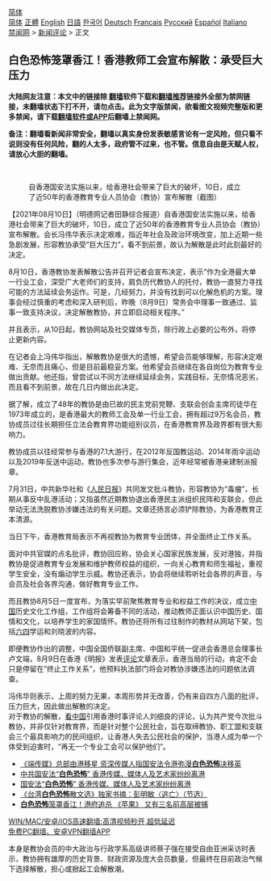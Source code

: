  <!-- 面包屑导航 --> <div class="breadcrumb"><!-- GTranslate: https://gtranslate.io/ -->  <div class="switcher notranslate">  <div class="selected">  <a href="#" onclick="return false;"> 简体</a>  </div>  <div class="option">  <a href="https://www.bannedbook.org" onclick="doGTranslate('zh-CN|zh-CN');jQuery('div.switcher div.selected a').html(jQuery(this).html());return false;" title="简体中文" class="nturl selected"> 简体</a>  <a href="https://www.bannedbook.org/zh-tw/" onclick="doGTranslate('zh-CN|zh-TW');jQuery('div.switcher div.selected a').html(jQuery(this).html());return false;" title="繁體中文" class="nturl"> 正體</a>  <a href="https://www.bannedbook.org/en/" onclick="doGTranslate('zh-CN|en');jQuery('div.switcher div.selected a').html(jQuery(this).html());return false;" title="English" class="nturl"> English</a>  <a href="https://www.bannedbook.org/ja/" onclick="doGTranslate('zh-CN|ja');jQuery('div.switcher div.selected a').html(jQuery(this).html());return false;" title="日本語" class="nturl"> 日語</a>  <a href="https://www.bannedbook.org/ko/" onclick="doGTranslate('zh-CN|ko');jQuery('div.switcher div.selected a').html(jQuery(this).html());return false;" title="한국어" class="nturl"> 한국어</a>  <a href="https://www.bannedbook.org/de/" onclick="doGTranslate('zh-CN|de');jQuery('div.switcher div.selected a').html(jQuery(this).html());return false;" title="Deutsch" class="nturl"> Deutsch</a>  <a href="https://www.bannedbook.org/fr/" onclick="doGTranslate('zh-CN|fr');jQuery('div.switcher div.selected a').html(jQuery(this).html());return false;" title="Français" class="nturl"> Français</a>  <a href="https://www.bannedbook.org/ru/" onclick="doGTranslate('zh-CN|ru');jQuery('div.switcher div.selected a').html(jQuery(this).html());return false;" title="Русский" class="nturl"> Русский</a>  <a href="https://www.bannedbook.org/es/" onclick="doGTranslate('zh-CN|es');jQuery('div.switcher div.selected a').html(jQuery(this).html());return false;" title="Español" class="nturl"> Español</a>  <a href="https://www.bannedbook.org/it/" onclick="doGTranslate('zh-CN|it');jQuery('div.switcher div.selected a').html(jQuery(this).html());return false;" title="Italiano" class="nturl"> Italiano</a>  </div>  </div>      <div class='breadcrumb-sub'><!-- Breadcrumb NavXT 6.3.0 --> <a href="https://www.bannedbook.org/" class="home">禁闻网</a> &gt; <a href="https://www.bannedbook.org/bnews/comments/" class="category">新闻评论</a> &gt; 正文</div></div><h2>白色恐怖笼罩香江！香港教师工会宣布解散：承受巨大压力</h2> <p class="notice"><b>大陆网友注意：本文中的链接除 <a href="https://github.com/bannedbook/fanqiang" >翻墙</a>软件下载和<a href="https://github.com/killgcd/justmysocks/blob/master/README.md">翻墙推荐</a>链接外全部为禁网链接，未翻墙状态下打不开，请勿点击。此为文字版禁闻，欲看图文视频完整版和更多禁闻，请下载<a href="https://github.com/bannedbook/fanqiang">翻墙软件或APP</a>后翻墙上禁闻网。</p><p>备注：翻墙看新闻非常安全，翻墙以真实身份发表敏感言论有一定风险，但只看不说则没有任何风险，翻的人太多，政府管不过来，也不管。信息自由是天赋人权，请放心大胆的翻墙。</b></p>  <div class="entry"> <br /> <figure><a href="https://i1.wp.com/upload-images-bucket-v64rleca837do.s3.eu-west-1.amazonaws.com/wp-content/uploads/2021/08/10204833/Screen-Shot-2021-08-10-at-16.46.43.png?fit=966%2C936&#038;ssl=1" data-caption="自香港国安法实施以来，给香港社会带来了巨大的破坏，10日，成立了近50年的香港教育专业人员协会（教协）宣布解散（截图）"></a><figcaption class="wp-caption-text">自香港国安法实施以来，给香港社会带来了巨大的破坏，10日，成立了近50年的香港教育专业人员协会（教协）宣布解散（截图）</figcaption></figure> <p>【2021年08月10日】（明德网记者田静综合报道）自香港国安法实施以来，给香港社会带来了巨大的破坏，10日，成立了近50年的香港教育专业人员协会（教协）宣布解散。会长冯伟华表示决定艰难，指近年社会及政治环境改变，加上近期一些急剧发展，形容教协承受&#8221;巨大压力&#8221;，看不到前景，故认为解散是此时此刻最好的决定。</p> <p>8月10日，香港教协发表解散公告并召开记者会宣布决定，表示&#8221;作为全港最大单一行业工会，深受广大老师们的支持，肩负历代教协人的托付，教协一直努力寻找可能的方法延续会务运作。可是，几经努力，并没有找到可以化解危机的方案。理事会经过慎重的考虑和深入研判后，昨晚（8月9日）常务会中理事一致通过、监事一致支持决议，决定解散教协，并立即启动相关程序。&#8221;</p> <p>并且表示，从10日起，教协网站及社交媒体专页，除行政上必要的公布外，将停止更新内容。</p>  <p>在记者会上冯伟华指出，解散教协是很大的遗憾，希望会员能够理解，形容决定艰难、无奈而且痛心，但是目前最稳妥方案。他希望会员继续在各自岗位为教育专业做出贡献。他还指，曾尝试以不同方法继续延续会务，实践目标，无奈情况恶劣，而且看不到前景，故在几日内做出此决定。</p> <p>据了解，成立了48年的教协是由已故的民主党前党鞭、支联会创会主席司徒华在1973年成立的，是香港最大的教师工会及单一行业工会，拥有超过9万名会员，教协成员过往长期担任立法会教育界功能组别议员，在香港教育界及政界都有很大影响力。</p> <p>教协成员以往经常参与香港的7.1大游行，在2012年反国教运动、2014年雨伞运动以及2019年反送中运动，教协也多次参与游行集会，近年经常被香港亲建制派报章。</p>  <p>7月31日，中共新华社和《<span class='wp_keywordlink'><a href="https://www.bannedbook.org/forum2/topic109.html" title="透视人民日报" target="_blank">人民日报</a></span>》共同发文批斗教协，形容教协为“毒瘤”，长期从事反中乱港活动；又指虽然近期教协退出香港民主派组织民阵和支联会，但此举动无法洗脱教协涉嫌违法的有关问题。文章还扬言必须铲除教协，为香港教育正本清源。</p> <p>当日下午，香港教育局表示不再视教协为教育专业团体，并全面终止工作关系。</p> <p>面对中共官媒的点名批评，教协回应称，协会关心国家民族发展，反对港独，并指教协是促进教育专业发展和维护教师权益的组织，一向关心教育和师生福祉，重视学生安全，没有煽动学生示威。教协还表示，协会将继续聆听社会各界的声音，与会员及社会各界沟通，做好教育专业工作。</p>  <p>而且教协8月5日一度宣布，为落实早前聚焦教育专业和权益工作的决议，成立<span class='wp_keywordlink_affiliate'><a href="https://www.bannedbook.org/" title="中国" target="_blank">中国</a></span>历史文化工作组，工作组将会筹备不同的活动，推动教师正面认识中国历史、国情和文化，以培养学生的家国情怀。教协还将所有过往制作的教材从网站下架，包括<span class='wp_keywordlink'><a href="https://www.bannedbook.org/forum2/topic2509.html" title="《中国六四真相》" target="_blank">六四</a></span>学运和刘晓波的内容。</p> <p>即便教协作出的调整，中国全国侨联副主席、中国和平统一促进会香港总会理事长卢文端，8月9日在香港《明报》发表<span class='wp_keywordlink_affiliate'><a href="https://www.bannedbook.org/bnews/comments/" title="新闻评论" target="_blank">评论</a></span>文章表示，香港当局的行动，肯定不会只是停留在”终止工作关系”，他预料执法部门将会对教协涉嫌违法的问题依法调查。</p> <p>冯伟华则表示，上周的努力无果，本周形势并无改善，仍有来自四方八面的批评，压力巨大，因此做出解散的决定。<br /> 对于教协的解散，<span class='wp_keywordlink_affiliate'><a href="https://www.secretchina.com/" title="看中国" target="_blank">看中国</a></span>引用香港时事评论人刘细良的评论，认为共产党今次批斗教协，并非仅针对教育界，而是针对整个公民社会，旨在取缔教协、职工盟和支联会三个最具影响力的民间组织，让香港人失去公民社会的保护，当港人成为单一个体受到迫害时，“再无一个专业工会可以保护他们”。</p>  <ul class='op-related-articles' title='相关阅读'> <li><a href='https://www.bannedbook.org/bnews/headline/20210804/1600088.html' target='_blank'>《端传媒》总部由港移星 资深传媒人指国安法令港弥漫<b>白色恐怖</b>决移英</a></li> <li><a href='https://www.bannedbook.org/bnews/worldnews/20210804/1600014.html' target='_blank'>中共国安法“<b>白色恐怖</b>” 香港传媒、媒体人及艺术家纷纷离港</a></li> <li><a href='https://www.bannedbook.org/bnews/cnnews/hknews/20210804/1599670.html' target='_blank'>国安法“<b>白色恐怖</b>” 香港传媒、媒体人及艺术家纷纷离港</a></li> <li><a href='https://www.bannedbook.org/bnews/baitai/20210728/1595337.html' target='_blank'>《台湾<b>白色恐怖</b>散文选》独家书摘：彭明敏〈逃亡〉（节选）</a></li> <li><a href='https://www.bannedbook.org/bnews/comments/20210722/1591676.html' target='_blank'><b>白色恐怖</b>笼罩香江！港府追杀 《苹果》 又有三名前高层被捕</a></li> </ul> <p class="texttj"> <a href="https://github.com/bannedbook/fanqiang/wiki/V2ray%E6%9C%BA%E5%9C%BA" target="_blank">WIN/MAC/安卓/iOS高速翻墙:高清视频秒开,超低延迟</a><br/> <a href="https://github.com/bannedbook/fanqiang/wiki/%E7%A6%81%E9%97%BB%E7%BD%91%E5%AE%89%E5%8D%93%E7%BF%BB%E5%A2%99%E6%96%B0%E9%97%BBAPP" target="_blank">免费PC翻墙、安卓VPN翻墙APP</a></p><p>本身是教协会员的中大政治与行政学系高级讲师蔡子强在接受自由亚洲采访时表示，教协拥有雄厚的历史背景、财政资源及庞大会员数量，但最终在目前政治气候下选择解散，担心或掀起工会解散潮。</p><a name='sharetosocial'></a>  <div style="margin-bottom:5px;padding-bottom:5px;clear:both"> <div id="archive-pix-1" class="banner-ads"> <!-- AuctionX Display platform tag START --> <div id="26318x728x90x621x_ADSLOT2" clicktrack="%%CLICK_URL_ESC%%"></div> <!-- AuctionX Display platform tag END --> </div> <div id="archive-pix-2" class="banner-ads"> <!-- AuctionX Display platform tag START --> <div id="26315x300x250x621x_ADSLOT2" clicktrack="%%CLICK_URL_ESC%%"></div> <!-- AuctionX Display platform tag END --> </div> </div>  <div id="archive-pix-1" class="banner-ads"> <!-- AuctionX Display platform tag START --> <div id="26318x728x90x621x_ADSLOT3" clicktrack="%%CLICK_URL_ESC%%"></div> <!-- AuctionX Display platform tag END --> </div> </div><!--END ENTRY--> 